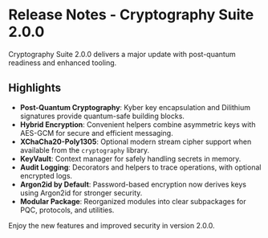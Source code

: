 # Release Notes - Cryptography Suite 2.0.0

Cryptography Suite 2.0.0 delivers a major update with post-quantum readiness and enhanced tooling.

## Highlights

- **Post-Quantum Cryptography**: Kyber key encapsulation and Dilithium signatures provide quantum-safe building blocks.
- **Hybrid Encryption**: Convenient helpers combine asymmetric keys with AES-GCM for secure and efficient messaging.
- **XChaCha20-Poly1305**: Optional modern stream cipher support when available from the ``cryptography`` library.
- **KeyVault**: Context manager for safely handling secrets in memory.
- **Audit Logging**: Decorators and helpers to trace operations, with optional encrypted logs.
- **Argon2id by Default**: Password-based encryption now derives keys using Argon2id for stronger security.
- **Modular Package**: Reorganized modules into clear subpackages for PQC, protocols, and utilities.

Enjoy the new features and improved security in version 2.0.0.
